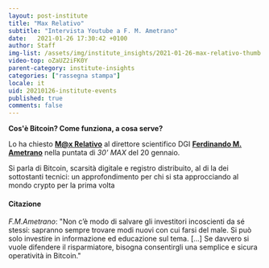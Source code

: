 ```yaml
---
layout: post-institute
title: "Max Relativo"
subtitle: "Intervista Youtube a F. M. Ametrano" 
date:   2021-01-26 17:30:42 +0100
author: Staff
img-list: /assets/img/institute_insights/2021-01-26-max-relativo-thumb.jpg
video-top: oZaUZ2iFK0Y
parent-category: institute-insights
categories: ["rassegna stampa"]
locale: it
uid: 20210126-institute-events
published: true
comments: false
---
```


**Cos'è Bitcoin? Come funziona, a cosa serve?**

Lo ha chiesto [**M@x Relativo**](https://youtube.com/c/MaxRelativo) al direttore scientifico DGI [**Ferdinando M. Ametrano**](https://ametrano.net/) nella puntata di _30' MAX_ del 20 gennaio.

Si parla di Bitcoin, scarsità digitale e registro distribuito, al di la dei sottostanti tecnici: un approfondimento per chi si sta approcciando al mondo crypto per la prima volta

#### Citazione

_F.M.Ametrano_: "Non c’è modo di salvare gli investitori incoscienti da sé stessi: sapranno sempre trovare modi nuovi con cui farsi del male. Si può solo investire in informazione ed educazione sul tema. [...] Se davvero si vuole difendere il risparmiatore, bisogna consentirgli una semplice e sicura operatività in Bitcoin."
